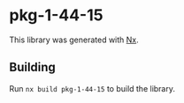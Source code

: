 # pkg-1-44-15

This library was generated with [Nx](https://nx.dev).

## Building

Run `nx build pkg-1-44-15` to build the library.
